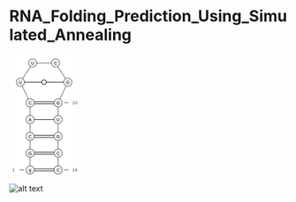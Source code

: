 # RNA_Folding_Prediction_Using_Simulated_Annealing

![test](https://github.com/NoriKaneshige/RNA_Folding_Prediction_Using_Simulated_Annealing/blob/master/UUCG_tetraloop_NMR.png)

![alt text](NoriKaneshige/RNA_Folding_Prediction_Using_Simulated_Annealing/blob/master/UUCG_tetraloop_NMR.png?raw=true)
